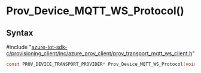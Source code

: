 # Prov_Device_MQTT_WS_Protocol()

## Syntax

\#include "[azure-iot-sdk-c/provisioning_client/inc/azure_prov_client/prov_transport_mqtt_ws_client.h](../iot-c-ref-prov-transport-mqtt-ws-client-h.md)"  
```C
const PROV_DEVICE_TRANSPORT_PROVIDER* Prov_Device_MQTT_WS_Protocol(void);
```

